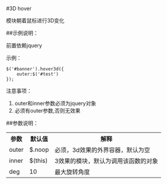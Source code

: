 #3D hover

模块朝着鼠标进行3D变化

##示例说明：

前置依赖jquery

示例：

    $('#banner').hover3d({
    	outer:$('#test')
    });

注意事项：
1. outer和inner参数必须为jquery对象
2. 必须有outer参数,否则无效果

##参数说明：

<table>
	<tr>
		<th>参数</th>
		<th>默认值</th>
		<th>解释</th>
	</tr>
	<tr>
		<td>outer</td>
		<td>$.noop</td>
		<td>必须，3d效果的外界容器，默认为空</td>
	</tr>
	<tr>
		<td>inner</td>
		<td>$(this)</td>
		<td>3效果的模块，默认为调用该函数的对象</td>
	</tr>
	<tr>
		<td>deg</td>
		<td>10</td>
		<td>最大旋转角度</td>
	</tr>
</table>